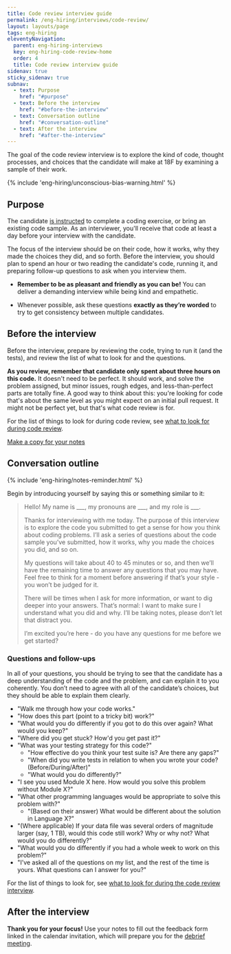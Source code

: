 ```yaml
---
title: Code review interview guide
permalink: /eng-hiring/interviews/code-review/
layout: layouts/page
tags: eng-hiring
eleventyNavigation: 
  parent: eng-hiring-interviews
  key: eng-hiring-code-review-home
  order: 4
  title: Code review interview guide
sidenav: true
sticky_sidenav: true
subnav:
  - text: Purpose
    href: "#purpose"
  - text: Before the interview
    href: "#before-the-interview"
  - text: Conversation outline
    href: "#conversation-outline"
  - text: After the interview
    href: "#after-the-interview"
---
```


The goal of the code review interview is to explore the kind of code, thought processes, and choices that the candidate will make at 18F by examining a sample of their work.

{% include 'eng-hiring/unconscious-bias-warning.html' %}

## Purpose

The candidate [is instructed](../eng-hiring/pre-work/) to complete a coding exercise, or bring an existing code sample. As an interviewer, you'll receive that code at least a day before your interview with the candidate.

The focus of the interview should be on their code, how it works, why they made the choices they did, and so forth. Before the interview, you should plan to spend an hour or two reading the candidate's code, running it, and preparing follow-up questions to ask when you interview them.

- **Remember to be as pleasant and friendly as you can be!** You can deliver a demanding interview while being kind and empathetic.

- Whenever possible, ask these questions **exactly as they’re worded** to try to get consistency between multiple candidates.


## Before the interview

Before the interview, prepare by reviewing the code, trying to run it (and the tests), and review the list of what to look for and the questions.

**As you review, remember that candidate only spent about three hours on this code.** It doesn't need to be perfect. It should work, and solve the problem assigned, but minor issues, rough edges, and less-than-perfect parts are totally fine. A good way to think about this: you're looking for code that's about the same level as you might expect on an initial pull request. It might not be perfect yet, but that's what code review is for.

For the list of things to look for during code review, see [what to look for during code review](https://docs.google.com/document/d/1rP7_yYr_IbfDi-Tj-1troJG2rTDcfVRnI_iH7Ngrzds/edit#heading=h.6l09j457zrt).

<a class="usa-button usa-button-primary" href="https://docs.google.com/document/d/1rP7_yYr_IbfDi-Tj-1troJG2rTDcfVRnI_iH7Ngrzds/copy" >Make a copy for your notes</a>

## Conversation outline

{% include 'eng-hiring/notes-reminder.html' %}

Begin by introducing yourself by saying this or something similar to it:

> Hello! My name is \_\_\_, my pronouns are \_\_\_, and my role is \_\_\_.
>
> Thanks for interviewing with me today. The purpose of this interview is to explore the code you submitted to get a sense for how you think about coding problems. I’ll ask a series of questions about the code sample you’ve submitted, how it works, why you made the choices you did, and so on.
>
> My questions will take about 40 to 45 minutes or so, and then we’ll have the remaining time to answer any questions that you may have. Feel free to think for a moment before answering if that’s your style - you won’t be judged for it.
>
> There will be times when I ask for more information, or want to dig deeper into your answers. That’s normal: I want to make sure I understand what you did and why. I’ll be taking notes, please don’t let that distract you.
> 
> I’m excited you’re here - do you have any questions for me before we get started?

### Questions and follow-ups

In all of your questions, you should be trying to see that the candidate has a deep understanding of the code and the problem, and can explain it to you coherently. You don’t need to agree with all of the candidate’s choices, but they should be able to explain them clearly.

- "Walk me through how your code works."
- "How does this part (point to a tricky bit) work?"
- "What would you do differently if you got to do this over again? What would you keep?"
- "Where did you get stuck? How'd you get past it?"
- "What was your testing strategy for this code?"
    - "How effective do you think your test suite is? Are there any gaps?"
    - "When did you write tests in relation to when you wrote your code? (Before/During/After)"
    - "What would you do differently?"
- "I see you used Module X here. How would you solve this problem without
  Module X?"
- "What other programming languages would be appropriate to solve this problem with?"
    - "(Based on their answer) What would be different about the solution in Language X?"
- "(Where applicable) If your data file was several orders of magnitude larger
  (say, 1 TB), would this code still work? Why or why not? What would you
  do differently?"
- "What would you do differently if you had a whole week to work on this problem?"
- "I’ve asked all of the questions on my list, and the rest of the time is yours. What questions can I answer for you?"

For the list of things to look for, see [what to look for during the code review interview](https://docs.google.com/document/d/1rP7_yYr_IbfDi-Tj-1troJG2rTDcfVRnI_iH7Ngrzds/edit#heading=h.6l09j457zrt).

## After the interview

**Thank you for your focus!** Use your notes to fill out the feedback form linked in the calendar invitation, which will prepare you for the [debrief meeting](../eng-hiring/debrief/).
